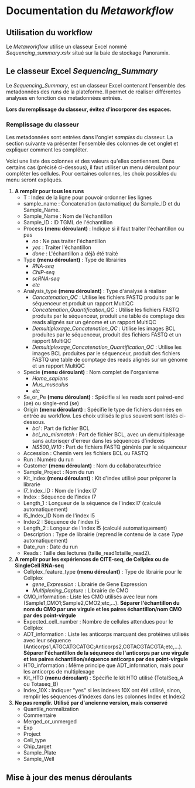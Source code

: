 # Documentation du *Metaworkflow*

## Utilisation du workflow 

Le *Metaworkflow* utilise un classeur Excel nommé *Sequencing\_summary.xslx* situé sur la baie de stockage Panoramix.

## Le classeur Excel *Sequencing_Summary*

Le *Sequencing\_Summary*, est un classeur Excel contenant l'ensemble des metadonnées des runs de la plateforme. Il permet de réaliser différentes analyses en fonction des metadonnées entrées. 

**Lors du remplissage du classeur, évitez d'incorporer des espaces.**

### Remplissage du classeur

Les metadonnées sont entrées dans l'onglet *samples* du classeur. La section suivante va présenter l'ensemble des colonnes de cet onglet et expliquer comment les compléter. 

Voici une liste des colonnes et des valeurs qu'elles contiennent. Dans certains cas (précisé ci-dessous), il faut utiliser un menu déroulant pour compléter les cellules. Pour certaines colonnes, les choix possibles du menu seront expliqués.

1. **A remplir pour tous les runs**
    * T : Index de la ligne pour pouvoir ordonner lies lignes
    * sample\_name : Concatenation (automatique) du Sample\_ID et du Sample\_Name.
    * Sample\_Name : Nom de l'échantillon 
    * Sample\_ID : ID TGML de l'échantillon
    * Process **(menu déroulant)** : Indique si il faut traiter l'échantillon ou pas
        * *no* : Ne pas traiter l'échantillon
        * *yes* : Traiter l'échantillon
        * *done* : L'échantillon a déjà été traité
    * Type **(menu déroulant)** : Type de librairies
        * *RNA-seq*
        * *ChIP-seq*
        * *scRNA-seq*
        * *etc*
    * Analysis\_type **(menu déroulant)** : Type d'analyse à réaliser
        * *Concatenation_QC* : Utilise les fichiers FASTQ produits par le séquenceur et produit un rapport MultiQC
        * *Concatenation_Quantification_QC* : Utilise les fichiers FASTQ produits par le séquenceur, produit une table de comptage des reads alignés sur un génome et un rapport MultiQC
        * *Demultiplexage_Concatenation_QC* : Utilise les images BCL produites par le séquenceur, produit des fichiers FASTQ et un rapport MultiQC
        * *Demultiplexage_Concatenation_Quantification_QC* : Utilise les images BCL produites par le séquenceur, produit des fichiers FASTQ une table de comptage des reads alignés sur un génome et un rapport MultiQC
    * Specie **(menu déroulant)** : Nom complet de l'organisme
        * *Homo\_sapiens*
        * *Mus\_musculus*
        * *etc*
    * Se\_or\_Pe **(menu déroulant)** : Spécifie si les reads sont paired-end (pe) ou single-end (se)
    * Origin **(menu déroulant)** : Spécifie le type de fichiers données en entrée au workflow. Les choix utilisés le plus souvent sont listés ci-dessous. 
        * *bcl* : Part de fichier BCL
        * *bcl\_no\_mismatch* : Part de fichier BCL, avec un demultiplexage sans autorisqer d'erreur dans les séquences d'indexes
        * *NS500\_W10* : Part de fichiers FASTQ générés par le séquenceur
    * Accession : Chemin vers les fichiers BCL ou FASTQ
    * Run : Numéro du run
    * Customer **(menu déroulant)** : Nom du collaborateur/trice
    * Sample\_Project : Nom du run 
    * Kit\_index **(menu déroulant)** : Kit d'index utilisé pour préparer la librarie
    * I7\_Index\_ID : Nom de l'index I7
    * Index : Séquence de l'index I7
    * Length\_1 : Longueur de la séquence de l'index I7 (calculé automatiquement)
    * I5\_Index\_ID Nom de l'index I5
    * Index2 : Séquence de l'index I5
    * Length\_2 : Longeur de l'index I5 (calculé automatiquement)
    * Description : Type de librairie (reprend le contenu de la case *Type* automatiquement)
    * Date\_run : Date du run
    * Reads : Taille des lectures (taille\_read1xtaille\_read2).
2. **A remplir pour les expériences de CITE-seq, de Cellplex ou de SingleCell RNA-seq**
    * Cellplex\_feature\_type **(menu déroulant)** : Type de librairie pour le Cellplex
        * *gene\_Expression* : Librairie de Gene Expression 
        * *Multiplexing\_Capture* : Librairie de CMO
    * CMO\_information : Liste les CMO utilisés avec leur nom (Sample1,CMO1;Sample2,CMO2;etc,...). **Séparer l'échantillon du nom du CMO par une virgule et les paires échantillon/nom CMO par des point-virgule**
    * Expected\_cell\_number : Nombre de cellules attendues pour le Cellplex
    * ADT\_information : Liste les anticorps marquant des protéines utilisés avec leur séquence (Anticorps1,ATGCATGCATGC;Anticorps2,CGTACGTACGTA;etc,...). **Séparer l'échantillon de la séqunece de l'anticorps par une virgule et les paires échantillon/séquence anticorps par des point-virgule**
    * HTO\_information : Même principe que ADT\_information, mais pour les anticorps de multiplexage
    * Kit\_HTO **(menu déroulant)** : Spécifie le kit HTO utilisé (TotalSeq\_A ou Totaseq\_B)
    * Index\_10X : Indiquer "yes" si les indexes 10X ont été utilisé, sinon, remplir les séquences d'indexes dans les colonnes Index et Index2
3. **Ne pas remplir. Utilisé par d'ancienne version, mais conservé**
    * Quantile\_normalization
    * Commentaire
    * Merged\_or\_unmerged
    * Exp
    * Project
    * Cell\_type
    * Chip\_target
    * Sample\_Plate
    * Sample\_Well 

## Mise à jour des menus déroulants
